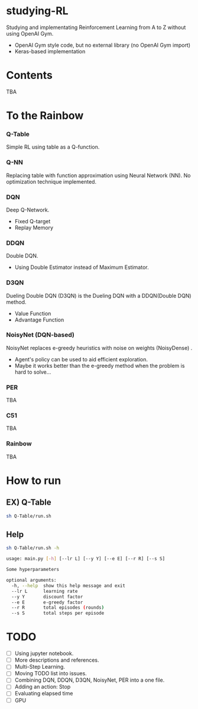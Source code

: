 # studying-RL

Studying and implementating Reinforcement Learning from A to Z without using OpenAI Gym.

* OpenAI Gym style code, but no external library (no OpenAI Gym import)
* Keras-based implementation

# Contents

TBA

# To the Rainbow

### Q-Table

Simple RL using table as a Q-function.

### Q-NN

Replacing table with function approximation using Neural Network (NN). No optimization technique implemented.

### DQN

Deep Q-Network.

* Fixed Q-target
* Replay Memory

### DDQN

Double DQN.

* Using Double Estimator instead of Maximum Estimator.

### D3QN

Dueling Double DQN (D3QN) is the Dueling DQN with a DDQN(Double DQN) method.

* Value Function
* Advantage Function

### NoisyNet (DQN-based)

NoisyNet replaces e-greedy heuristics with noise on weights (NoisyDense) .

* Agent's policy can be used to aid efficient exploration.
* Maybe it works better than the e-greedy method when the problem is hard to solve...

### PER

TBA

### C51

TBA

<!--
A Distributional Perspective on Reinforcement Learning (C51)
-->

### Rainbow

TBA

# How to run

## EX) Q-Table

```bash
sh Q-Table/run.sh
```

## Help

```bash
sh Q-Table/run.sh -h
```
```bash
usage: main.py [-h] [--lr L] [--y Y] [--e E] [--r R] [--s S]

Some hyperparameters

optional arguments:
  -h, --help  show this help message and exit
  --lr L      learning rate
  --y Y       discount factor
  --e E       e-greedy factor
  --r R       total episodes (rounds)
  --s S       total steps per episode
```

# TODO

- [ ] Using jupyter notebook.
- [ ] More descriptions and references.
- [ ] Multi-Step Learning.
- [ ] Moving TODO list into issues.
- [ ] Combining DQN, DDQN, D3QN, NoisyNet, PER into a one file.
- [ ] Adding an action: Stop
- [ ] Evaluating elapsed time
- [ ] GPU
